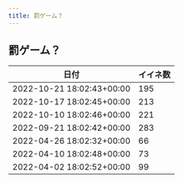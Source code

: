 ```yaml
---
title: 罰ゲーム？
---
```

## 罰ゲーム？

|日付|イイネ数|
|-|-|
|2022-10-21 18:02:43+00:00|195|
|2022-10-17 18:02:45+00:00|213|
|2022-10-10 18:02:46+00:00|221|
|2022-09-21 18:02:42+00:00|283|
|2022-04-26 18:02:32+00:00|66|
|2022-04-10 18:02:48+00:00|73|
|2022-04-02 18:02:52+00:00|99|
